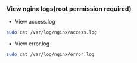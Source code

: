 ### View nginx logs(root permission required)
- View access.log
```bash
sudo cat /var/log/nginx/access.log
```

- View error.log
```bash
sudo cat /var/log/nginx/error.log
```
